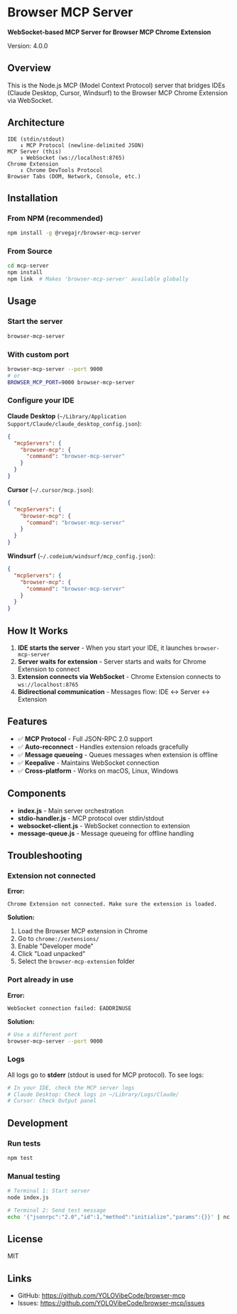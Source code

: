 # Browser MCP Server

**WebSocket-based MCP Server for Browser MCP Chrome Extension**

Version: 4.0.0

## Overview

This is the Node.js MCP (Model Context Protocol) server that bridges IDEs (Claude Desktop, Cursor, Windsurf) to the Browser MCP Chrome Extension via WebSocket.

## Architecture

```
IDE (stdin/stdout)
    ↕ MCP Protocol (newline-delimited JSON)
MCP Server (this)
    ↕ WebSocket (ws://localhost:8765)
Chrome Extension
    ↕ Chrome DevTools Protocol
Browser Tabs (DOM, Network, Console, etc.)
```

## Installation

### From NPM (recommended)

```bash
npm install -g @rvegajr/browser-mcp-server
```

### From Source

```bash
cd mcp-server
npm install
npm link  # Makes 'browser-mcp-server' available globally
```

## Usage

### Start the server

```bash
browser-mcp-server
```

### With custom port

```bash
browser-mcp-server --port 9000
# or
BROWSER_MCP_PORT=9000 browser-mcp-server
```

### Configure your IDE

**Claude Desktop** (`~/Library/Application Support/Claude/claude_desktop_config.json`):
```json
{
  "mcpServers": {
    "browser-mcp": {
      "command": "browser-mcp-server"
    }
  }
}
```

**Cursor** (`~/.cursor/mcp.json`):
```json
{
  "mcpServers": {
    "browser-mcp": {
      "command": "browser-mcp-server"
    }
  }
}
```

**Windsurf** (`~/.codeium/windsurf/mcp_config.json`):
```json
{
  "mcpServers": {
    "browser-mcp": {
      "command": "browser-mcp-server"
    }
  }
}
```

## How It Works

1. **IDE starts the server** - When you start your IDE, it launches `browser-mcp-server`
2. **Server waits for extension** - Server starts and waits for Chrome Extension to connect
3. **Extension connects via WebSocket** - Chrome Extension connects to `ws://localhost:8765`
4. **Bidirectional communication** - Messages flow: IDE ↔ Server ↔ Extension

## Features

- ✅ **MCP Protocol** - Full JSON-RPC 2.0 support
- ✅ **Auto-reconnect** - Handles extension reloads gracefully
- ✅ **Message queueing** - Queues messages when extension is offline
- ✅ **Keepalive** - Maintains WebSocket connection
- ✅ **Cross-platform** - Works on macOS, Linux, Windows

## Components

- **index.js** - Main server orchestration
- **stdio-handler.js** - MCP protocol over stdin/stdout
- **websocket-client.js** - WebSocket connection to extension
- **message-queue.js** - Message queueing for offline handling

## Troubleshooting

### Extension not connected

**Error:**
```
Chrome Extension not connected. Make sure the extension is loaded.
```

**Solution:**
1. Load the Browser MCP extension in Chrome
2. Go to `chrome://extensions/`
3. Enable "Developer mode"
4. Click "Load unpacked"
5. Select the `browser-mcp-extension` folder

### Port already in use

**Error:**
```
WebSocket connection failed: EADDRINUSE
```

**Solution:**
```bash
# Use a different port
browser-mcp-server --port 9000
```

### Logs

All logs go to **stderr** (stdout is used for MCP protocol). To see logs:

```bash
# In your IDE, check the MCP server logs
# Claude Desktop: Check logs in ~/Library/Logs/Claude/
# Cursor: Check Output panel
```

## Development

### Run tests

```bash
npm test
```

### Manual testing

```bash
# Terminal 1: Start server
node index.js

# Terminal 2: Send test message
echo '{"jsonrpc":"2.0","id":1,"method":"initialize","params":{}}' | nc localhost 8765
```

## License

MIT

## Links

- GitHub: https://github.com/YOLOVibeCode/browser-mcp
- Issues: https://github.com/YOLOVibeCode/browser-mcp/issues
